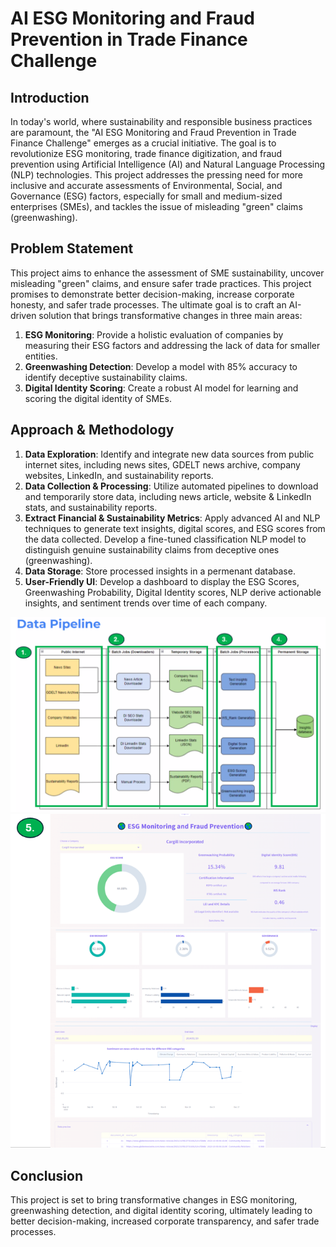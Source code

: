 # AI ESG Monitoring and Fraud Prevention in Trade Finance Challenge

## Introduction

In today's world, where sustainability and responsible business practices are paramount, the "AI ESG Monitoring and Fraud Prevention in Trade Finance Challenge" emerges as a crucial initiative. The goal is to revolutionize ESG monitoring, trade finance digitization, and fraud prevention using Artificial Intelligence (AI) and Natural Language Processing (NLP) technologies. This project addresses the pressing need for more inclusive and accurate assessments of Environmental, Social, and Governance (ESG) factors, especially for small and medium-sized enterprises (SMEs), and tackles the issue of misleading "green" claims (greenwashing).

## Problem Statement

This project aims to enhance the assessment of SME sustainability, uncover misleading "green" claims, and ensure safer trade practices. This project promises to demonstrate better decision-making, increase corporate honesty, and safer trade processes. The ultimate goal is to craft an AI-driven solution that brings transformative changes in three main areas:

1. **ESG Monitoring**: Provide a holistic evaluation of companies by measuring their ESG factors and addressing the lack of data for smaller entities.
2. **Greenwashing Detection**: Develop a model with 85% accuracy to identify deceptive sustainability claims.
3. **Digital Identity Scoring**: Create a robust AI model for learning and scoring the digital identity of SMEs.

## Approach & Methodology

1. **Data Exploration**: Identify and integrate new data sources from public internet sites, including news sites, GDELT news archive, company websites, LinkedIn, and sustainability reports.
2. **Data Collection & Processing**: Utilize automated pipelines to download and temporarily store data, including news article, website & LinkedIn stats, and sustainability reports.
3. **Extract Financial & Sustainability Metrics**: Apply advanced AI and NLP techniques to generate text insights, digital scores, and ESG scores from the data collected. Develop a fine-tuned classification NLP model to distinguish genuine sustainability claims from deceptive ones (greenwashing).
4. **Data Storage**: Store processed insights in a permenant database.
5. **User-Friendly UI**: Develop a dashboard to display the ESG Scores, Greenwashing Probability, Digital Identity scores, NLP derive actionable insights, and sentiment trends over time of each company.

![Data Pipeline](./images/Data%20Pipeline.png)
![User Interface](./images/User%20Interface.png)

## Conclusion

This project is set to bring transformative changes in ESG monitoring, greenwashing detection, and digital identity scoring, ultimately leading to better decision-making, increased corporate transparency, and safer trade processes.